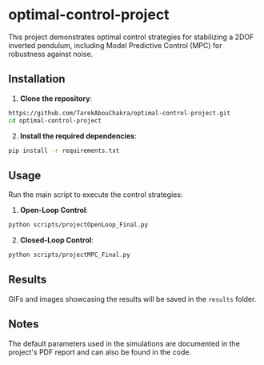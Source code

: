 # optimal-control-project

This project demonstrates optimal control strategies for stabilizing a 2DOF inverted pendulum, including Model Predictive Control (MPC) for robustness against noise.

## Installation

1. **Clone the repository**:
```bash
https://github.com/TarekAbouChakra/optimal-control-project.git
cd optimal-control-project
```

2. **Install the required dependencies**:
```bash
pip install -r requirements.txt
```

## Usage

Run the main script to execute the control strategies:

1. **Open-Loop Control**:
```bash
python scripts/projectOpenLoop_Final.py 
```

2. **Closed-Loop Control**:
```bash
python scripts/projectMPC_Final.py 
```

## Results

GIFs and images showcasing the results will be saved in the `results` folder.

## Notes

The default parameters used in the simulations are documented in the project's PDF report and can also be found in the code.